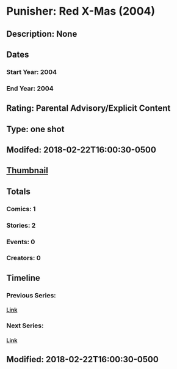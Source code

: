 # Punisher: Red X-Mas (2004)
## Description: None
## Dates
### Start Year: 2004
### End Year: 2004
## Rating: Parental Advisory/Explicit Content
## Type: one shot
## Modifed: 2018-02-22T16:00:30-0500
## [Thumbnail](http://i.annihil.us/u/prod/marvel/i/mg/9/50/5a8f2f4b709b0.jpg)
## Totals
### Comics: 1
### Stories: 2
### Events: 0
### Creators: 0
## Timeline
### Previous Series: 
#### [Link]()
### Next Series: 
#### [Link]()
## Modified: 2018-02-22T16:00:30-0500
